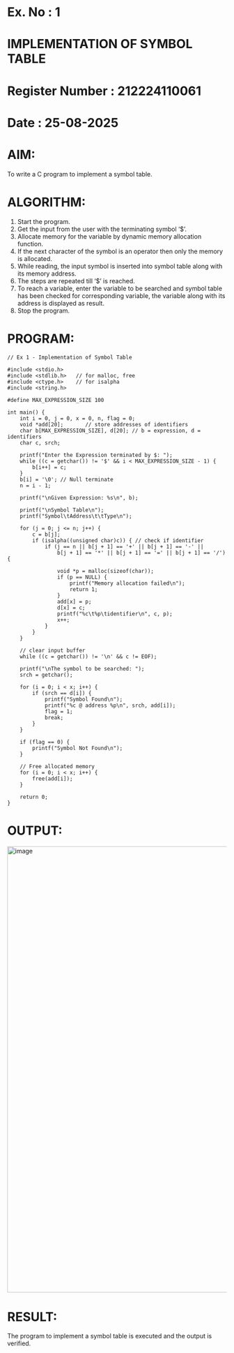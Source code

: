 # Ex. No : 1

# IMPLEMENTATION OF SYMBOL TABLE

# Register Number : 212224110061

# Date : 25-08-2025

# AIM:

To write a C program to implement a symbol table.

# ALGORITHM:

1. Start the program.
2. Get the input from the user with the terminating symbol ‘$’.
3. Allocate memory for the variable by dynamic memory allocation function.
4. If the next character of the symbol is an operator then only the memory is allocated.
5. While reading, the input symbol is inserted into symbol table along with its memory address.
6. The steps are repeated till ‘$’ is reached.
7. To reach a variable, enter the variable to be searched and symbol table has been checked for corresponding variable, the variable along with its address is displayed as result.
8. Stop the program.

# PROGRAM:

```
// Ex 1 - Implementation of Symbol Table

#include <stdio.h>
#include <stdlib.h>   // for malloc, free
#include <ctype.h>    // for isalpha
#include <string.h>

#define MAX_EXPRESSION_SIZE 100

int main() {
    int i = 0, j = 0, x = 0, n, flag = 0;
    void *add[20];       // store addresses of identifiers
    char b[MAX_EXPRESSION_SIZE], d[20]; // b = expression, d = identifiers
    char c, srch;

    printf("Enter the Expression terminated by $: ");
    while ((c = getchar()) != '$' && i < MAX_EXPRESSION_SIZE - 1) {
        b[i++] = c;
    }
    b[i] = '\0'; // Null terminate
    n = i - 1;

    printf("\nGiven Expression: %s\n", b);

    printf("\nSymbol Table\n");
    printf("Symbol\tAddress\t\tType\n");

    for (j = 0; j <= n; j++) {
        c = b[j];
        if (isalpha((unsigned char)c)) { // check if identifier
            if (j == n || b[j + 1] == '+' || b[j + 1] == '-' || 
                b[j + 1] == '*' || b[j + 1] == '=' || b[j + 1] == '/') {
                
                void *p = malloc(sizeof(char));
                if (p == NULL) {
                    printf("Memory allocation failed\n");
                    return 1;
                }
                add[x] = p;
                d[x] = c;
                printf("%c\t%p\tidentifier\n", c, p);
                x++;
            }
        }
    }

    // clear input buffer
    while ((c = getchar()) != '\n' && c != EOF);

    printf("\nThe symbol to be searched: ");
    srch = getchar();

    for (i = 0; i < x; i++) {
        if (srch == d[i]) {
            printf("Symbol Found\n");
            printf("%c @ address %p\n", srch, add[i]);
            flag = 1;
            break;
        }
    }

    if (flag == 0) {
        printf("Symbol Not Found\n");
    }

    // Free allocated memory
    for (i = 0; i < x; i++) {
        free(add[i]);
    }

    return 0;
}
```

# OUTPUT:

<img width="1133" height="1023" alt="image" src="https://github.com/user-attachments/assets/b3951c86-46e5-4425-aa1e-b5f6d31e5b7b" />


# RESULT:

The program to implement a symbol table is executed and the output is verified.
